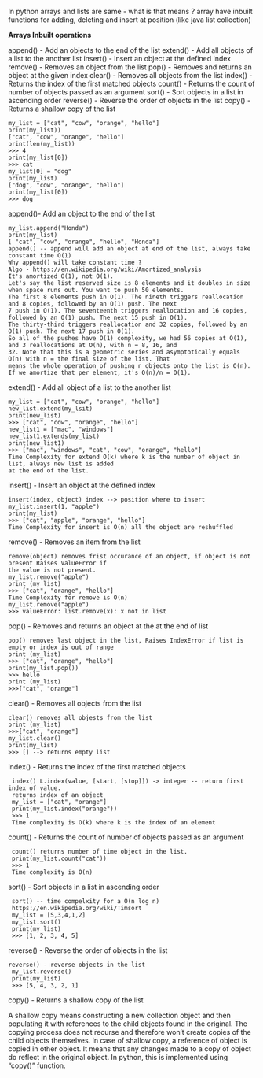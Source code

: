
 In python arrays and lists are same - what is that means ? array have inbuilt functions for adding, 
 deleting and insert at position (like java list collection) 
 
 **Arrays Inbuilt operations**

append() - Add an objects to the end of the list
extend() - Add all objects of a list to the another list
insert() - Insert an object at the defined index
remove() - Removes an object from the list
pop() - Removes and returns an object at the given index
clear() - Removes all objects from the list
index() - Returns the index of the first matched objects
count() - Returns the count of number of objects passed as an argument
sort() - Sort objects in a list in ascending order
reverse() - Reverse the order of objects in the list
copy() - Returns a shallow copy of the list

    my_list = ["cat", "cow", "orange", "hello"]
    print(my_list))
    ["cat", "cow", "orange", "hello"]
    print(len(my_list))
    >>> 4
    print(my_list[0])
    >>> cat 
    my_list[0] = "dog"
    print(my_list)
    ["dog", "cow", "orange", "hello"]
    print(my_list[0])
    >>> dog 
    
append()- Add an object to the end of the list

    my_list.append("Honda")
    print(my_list)
    [ "cat", "cow", "orange", "hello", "Honda"]
    append() -- append will add an object at end of the list, always take constant time O(1)
    Why append() will take constant time ?
    Algo - https://en.wikipedia.org/wiki/Amortized_analysis
    It's amortized O(1), not O(1).
    Let's say the list reserved size is 8 elements and it doubles in size when space runs out. You want to push 50 elements.
    The first 8 elements push in O(1). The nineth triggers reallocation and 8 copies, followed by an O(1) push. The next 
    7 push in O(1). The seventeenth triggers reallocation and 16 copies, followed by an O(1) push. The next 15 push in O(1).
    The thirty-third triggers reallocation and 32 copies, followed by an O(1) push. The next 17 push in O(1).
    So all of the pushes have O(1) complexity, we had 56 copies at O(1), and 3 reallocations at O(n), with n = 8, 16, and
    32. Note that this is a geometric series and asymptotically equals O(n) with n = the final size of the list. That 
    means the whole operation of pushing n objects onto the list is O(n). If we amortize that per element, it's O(n)/n = O(1).
    
extend() - Add all object of a list to the another list

    my_list = ["cat", "cow", "orange", "hello"]
    new_list.extend(my_lsit)
    print(new_list)
    >>> ["cat", "cow", "orange", "hello"]
    new_list1 = ["mac", "windows"]
    new_list1.extends(my_list)
    print(new_list1)
    >>> ["mac", "windows", "cat", "cow", "orange", "hello"]
    Time Complexity for extend O(k) where k is the number of object in list, always new list is added 
    at the end of the list.
    
insert() - Insert an object at the defined index
    
    insert(index, object) index --> position where to insert
    my_list.insert(1, "apple")
    print(my_list)
    >>> ["cat", "apple", "orange", "hello"]
    Time Complexity for insert is O(n) all the object are reshuffled 

remove() - Removes an item from the list
    
    remove(object) removes frist occurance of an object, if object is not present Raises ValueError if 
    the value is not present.
    my_list.remove("apple")
    print (my_list)
    >>> ["cat", "orange", "hello"]
    Time Complexity for remove is O(n)
    my_list.remove("apple")
    >>> valueError: list.remove(x): x not in list
    
pop() - Removes and returns an object at the at the end of list

    pop() removes last object in the list, Raises IndexError if list is empty or index is out of range
    print (my_list)
    >>> ["cat", "orange", "hello"]
    print(my_list.pop())
    >>> hello
    print (my_list)
    >>>["cat", "orange"]
    
clear() - Removes all objects from the list
   
    clear() removes all objests from the list  
    print (my_list)
    >>>["cat", "orange"]
    my_list.clear()
    print(my_list)
    >>> [] --> returns empty list 

index() - Returns the index of the first matched objects
    
     index() L.index(value, [start, [stop]]) -> integer -- return first index of value.
     returns index of an object 
     my_list = ["cat", "orange"]
     print(my_list.index("orange"))
     >>> 1
     Time complexity is O(k) where k is the index of an element 
     
count() - Returns the count of number of objects passed as an argument 
     
     count() returns number of time object in the list. 
     print(my_list.count("cat"))
     >>> 1
     Time complexity is O(n) 
     
sort() - Sort objects in a list in ascending order

     sort() -- time compelxity for a O(n log n)
     https://en.wikipedia.org/wiki/Timsort
     my_list = [5,3,4,1,2]
     my_list.sort()
     print(my_list)
     >>> [1, 2, 3, 4, 5]

reverse() - Reverse the order of objects in the list

    reverse() - reverse objects in the list 
     my_list.reverse()
     print(my_list)
     >>> [5, 4, 3, 2, 1]
     
copy() - Returns a shallow copy of the list
   
   A shallow copy means constructing a new collection object and then populating it with references to the child objects 
   found in the original. The copying process does not recurse and therefore won’t create copies of the child 
   objects themselves. In case of shallow copy, a reference of object is copied in other object. It means that any 
   changes made to a copy of object do reflect in the original object. In python, this is implemented using “copy()” 
   function.
   
   
     
